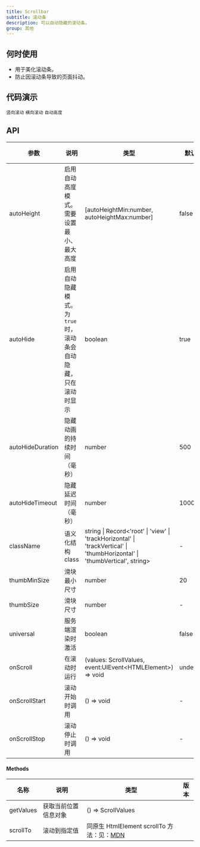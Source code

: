 ```yaml
---
title: Scrollbar
subtitle: 滚动条
description: 可以自动隐藏的滚动条。
group: 其他
---
```


## 何时使用

- 用于美化滚动条。
- 防止因滚动条导致的页面抖动。

## 代码演示

<!-- prettier-ignore -->
<code src="./demo/vertical.tsx">竖向滚动</code>
<code src="./demo/horizontal.tsx">横向滚动</code>
<code src="./demo/auto-height.tsx">自动高度</code>

## API

| 参数 | 说明 | 类型 | 默认值 | 版本 |
| --- | --- | --- | --- | --- |
| autoHeight | 启用自动高度模式。需要设置最小、最大高度 | [autoHeightMin:number, autoHeightMax:number] | false |  |
| autoHide | 启用自动隐藏模式。为 `true` 时，滚动条会自动隐藏，只在滚动时显示 | boolean | true |  |
| autoHideDuration | 隐藏动画的持续时间（毫秒） | number | 500 |  |
| autoHideTimeout | 隐藏延迟时间（毫秒） | number | 1000 |  |
| className | 语义化结构 class | string \| Record&lt;'root' \| 'view' \| 'trackHorizontal' \| 'trackVertical' \| 'thumbHorizontal' \| 'thumbVertical', string> | - |  |
| thumbMinSize | 滑块最小尺寸 | number | 20 |  |
| thumbSize | 滑块尺寸 | number | - |  |
| universal | 服务端渲染时激活 | boolean | false |  |
| onScroll | 在滚动时运行 | (values: ScrollValues, event:UIEvent&lt;HTMLElement>) => void | undefined |  |
| onScrollStart | 滚动开始时调用 | () => void | - |  |
| onScrollStop | 滚动停止时调用 | () => void | - |  |

#### Methods

| 名称 | 说明 | 类型 | 版本 |
| --- | --- | --- | --- |
| getValues | 获取当前位置信息对象 | () => ScrollValues |  |
| scrollTo | 滚动到指定值 | 同原生 HtmlElement scrollTo 方法：见：[MDN](https://developer.mozilla.org/en-US/docs/Web/API/Element/scrollTo) |  |
